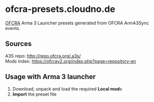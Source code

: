 # ofcra-presets.cloudno.de
[OFCRA](https://ofcrav2.org) Arma 3 Launcher presets generated from OFCRA ArmA3Sync events. 

## Sources
A3S repo: http://repo.ofcra.org/.a3s/  
Mods index: https://ofcrav2.org/index.php?page=repository-en  

## Usage with Arma 3 launcher
  1. Download, unpack and load the required **Local mod**s
  2. **Import** the preset file
